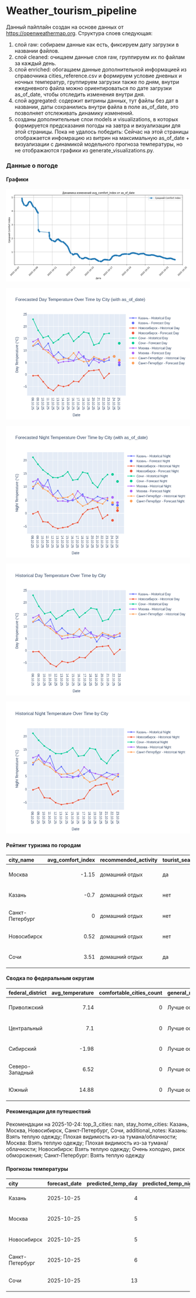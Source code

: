 # Weather_tourism_pipeline
Данный пайплайн создан на основе данных от https://openweathermap.org.
Структура слоев следующая:
  1) слой raw: 
  собираем данные как есть, фиксируем дату загрузки в названии файлов.
  2) слой cleaned:
  очищаем данные слоя raw, группируем их по файлам за каждый день.
  3) слой enriched:
  обогащаем данные дополнительной информацией из справочника cities_reference.csv и формируем условие дневных и ночных температур,
  группируем загрузки также по дням, внутри ежедневного файла можно ориентироваться по дате загрузки as_of_date, чтобы отследить изменения внутри дня.
  4) слой aggregated:
   содержит витрины данных, тут файлы без дат в названии, даты сохранились внутри файла в поле as_of_date, это позволняет отслеживать динамику изменений.
  6) созданы дополнительные слои models и visualizations, в которых формируется предсказания погоды на завтра и визуализации для этой страницы.
  Пока не удалось победить: Сейчас на этой страницы отображается инфомрацию из витрин на максимальную as_of_date + визуализации с динамикой модельного прогноза температуры, 
  но не отображаются графики из generate_visualizations.py.
<!-- WEATHER DATA START -->
### Данные о погоде

#### Графики
![Comfort Index Trend](data/visualizations/comfort_index_trend.png)

![Forecasted Day Temperature](data/visualizations/forecasted_day_temperature.png)

![Forecasted Night Temperature](data/visualizations/forecasted_night_temperature.png)

![Historical Day Temperature](data/visualizations/historical_day_temperature.png)

![Historical Night Temperature](data/visualizations/historical_night_temperature.png)

#### Рейтинг туризма по городам
| city_name       |   avg_comfort_index | recommended_activity   | tourist_season_match   | tourism_season   | tour_recommendation       | as_of_date          |
|:----------------|--------------------:|:-----------------------|:-----------------------|:-----------------|:--------------------------|:--------------------|
| Москва          |               -1.15 | домашний отдых         | да                     | Круглогодично    | домашний отдых в сезон    | 2025-10-24 04:27:00 |
| Казань          |               -0.7  | домашний отдых         | нет                    | Май-Сентябрь     | домашний отдых вне сезона | 2025-10-24 04:27:00 |
| Санкт-Петербург |                0    | домашний отдых         | нет                    | Май-Сентябрь     | домашний отдых вне сезона | 2025-10-24 04:27:00 |
| Новосибирск     |                0.52 | домашний отдых         | нет                    | Июнь-Август      | домашний отдых вне сезона | 2025-10-24 04:27:00 |
| Сочи            |                3.51 | домашний отдых         | да                     | Май-Октябрь      | домашний отдых в сезон    | 2025-10-24 04:27:00 |

#### Сводка по федеральным округам
| federal_district   |   avg_temperature |   comfortable_cities_count | general_recommendation   | as_of_date          |
|:-------------------|------------------:|---------------------------:|:-------------------------|:--------------------|
| Приволжский        |              7.14 |                          0 | Лучше остаться дома      | 2025-10-24 04:27:00 |
| Центральный        |              7.1  |                          0 | Лучше остаться дома      | 2025-10-24 04:27:00 |
| Сибирский          |             -1.98 |                          0 | Лучше остаться дома      | 2025-10-24 04:27:00 |
| Северо-Западный    |              6.52 |                          0 | Лучше остаться дома      | 2025-10-24 04:27:00 |
| Южный              |             14.88 |                          0 | Лучше остаться дома      | 2025-10-24 04:27:00 |

#### Рекомендации для путешествий
Рекомендации на 2025-10-24: top_3_cities: nan, stay_home_cities: Казань, Москва, Новосибирск, Санкт-Петербург, Сочи, additional_notes: Казань: Взять теплую одежду; Плохая видимость из-за тумана/облачности; Москва: Взять теплую одежду; Плохая видимость из-за тумана/облачности; Новосибирск: Взять теплую одежду; Очень холодно, риск обморожения; Санкт-Петербург: Взять теплую одежду

#### Прогнозы температуры
| city            | forecast_date   |   predicted_temp_day |   predicted_temp_night | model_type       | as_of_date          |
|:----------------|:----------------|---------------------:|-----------------------:|:-----------------|:--------------------|
| Казань          | 2025-10-25      |                    4 |                      3 | LinearRegression | 2025-10-24 04:27:53 |
| Москва          | 2025-10-25      |                    5 |                      4 | LinearRegression | 2025-10-24 04:27:53 |
| Новосибирск     | 2025-10-25      |                    5 |                      1 | LinearRegression | 2025-10-24 04:27:53 |
| Санкт-Петербург | 2025-10-25      |                    6 |                      2 | LinearRegression | 2025-10-24 04:27:53 |
| Сочи            | 2025-10-25      |                   13 |                     12 | LinearRegression | 2025-10-24 04:27:53 |


<!-- WEATHER DATA END -->
